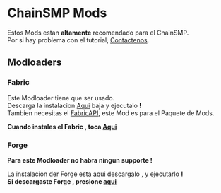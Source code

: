 # ChainSMP Mods
Estos Mods estan **altamente** recomendado para el ChainSMP.  <br/>Por si hay problema con el tutorial, [Contactenos](https://discord.gg/7V6Dpt5cDq).
## Modloaders
### Fabric
Este Modloader tiene que ser usado.<br/>
Descarga la instalacion [Aqui](https://fabricmc.net/use/installer/) baja y ejecutalo **!**<br/>
Tambien necesitas el [FabricAPI](https://www.curseforge.com/minecraft/mc-mods/fabric-api/files/3759491), este Mod es para el Paquete de Mods.

**Cuando instales el Fabric , toca [Aqui](https://github.com/D1p4k/ChainSMPGuide/blob/main/ES/Fabric/ChainSMPMods.md)**


### Forge
**Para este Modloader no habra ningun supporte !**

La instalacion der Forge esta [aqui](https://maven.minecraftforge.net/net/minecraftforge/forge/1.18.2-40.1.0/forge-1.18.2-40.1.0-installer.jar) descargalo , y ejecutarlo **!**<br/>
**Si descargaste Forge , presione [aqui](https://github.com/D1p4k/ChainSMPGuide/blob/main/ES/Forge/ChainSMPMods.md)**

